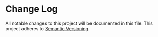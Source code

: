 # Change Log

All notable changes to this project will be documented in this file. This project adheres to [Semantic Versioning](http://semver.org/).

